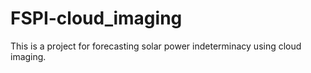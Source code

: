 # FSPI-cloud_imaging
This is a project for forecasting solar power indeterminacy using cloud imaging.
